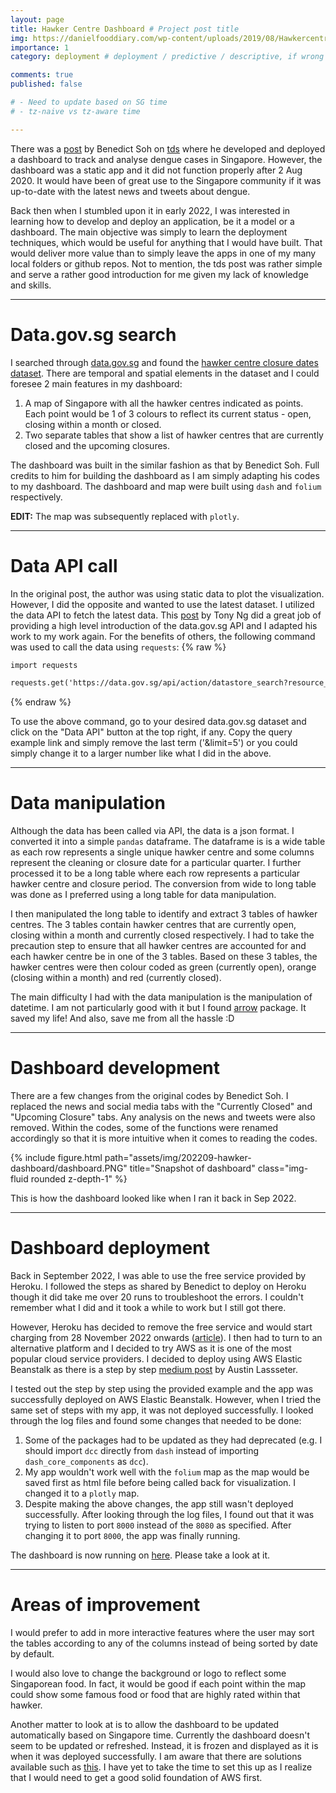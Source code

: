```yaml
---
layout: page
title: Hawker Centre Dashboard # Project post title
img: https://danielfooddiary.com/wp-content/uploads/2019/08/Hawkercentre-scaled.jpg 
importance: 1
category: deployment # deployment / predictive / descriptive, if wrong category, the post won't be posted

comments: true
published: false

# - Need to update based on SG time
# - tz-naive vs tz-aware time

---
```


There was a [post](https://towardsdatascience.com/creating-a-web-application-to-analyse-dengue-cases-1be4a708a533) by Benedict Soh on [tds](https://towardsdatascience.com/) where he developed and deployed a dashboard to track and analyse dengue cases in Singapore. However, the dashboard was a static app and it did not function properly after 2 Aug 2020. It would have been of great use to the Singapore community if it was up-to-date with the latest news and tweets about dengue.

Back then when I stumbled upon it in early 2022, I was interested in learning how to develop and deploy an application, be it a model or a dashboard. The main objective was simply to learn the deployment techniques, which would be useful for anything that I would have built. That would deliver more value than to simply leave the apps in one of my many local folders or github repos. Not to mention, the tds post was rather simple and serve a rather good introduction for me given my lack of knowledge and skills.

<hr>

# Data.gov.sg search
I searched through [data.gov.sg](https://data.gov.sg/) and found the [hawker centre closure dates dataset](https://data.gov.sg/dataset/dates-of-hawker-centres-closure). There are temporal and spatial elements in the dataset and I could foresee 2 main features in my dashboard:
1. A map of Singapore with all the hawker centres indicated as points. Each point would be 1 of 3 colours to reflect its current status - open, closing within a month or closed.
1. Two separate tables that show a list of hawker centres that are currently closed and the upcoming closures.

The dashboard was built in the similar fashion as that by Benedict Soh. Full credits to him for building the dashboard as I am simply adapting his codes to my dashboard. The dashboard and map were built using `dash` and `folium` respectively.

**EDIT:** The map was subsequently replaced with `plotly`.

<hr>

# Data API call
In the original post, the author was using static data to plot the visualization. However, I did the opposite and wanted to use the latest dataset. I utilized the data API to fetch the latest data. This [post](https://towardsdatascience.com/exploring-data-gov-sg-api-725e344048dc) by Tony Ng did a great job of providing a high level introduction of the data.gov.sg API and I adapted his work to my work again. For the benefits of others, the following command was used to call the data using `requests`:
{% raw %}
```html
import requests

requests.get('https://data.gov.sg/api/action/datastore_search?resource_id=b80cb643-a732-480d-86b5-e03957bc82aa&limit=200').json()
```
{% endraw %}

To use the above command, go to your desired data.gov.sg dataset and click on the "Data API" button at the top right, if any. Copy the query example link and simply remove the last term ('&limit=5') or you could simply change it to a larger number like what I did in the above.

<hr>

# Data manipulation
Although the data has been called via API, the data is a json format. I converted it into a simple `pandas` dataframe. The dataframe is is a wide table as each row represents a single unique hawker centre and some columns represent the cleaning or closure date for a particular quarter. I further processed it to be a long table where each row represents a particular hawker centre and closure period. The conversion from wide to long table was done as I preferred using a long table for data manipulation.

I then manipulated the long table to identify and extract 3 tables of hawker centres. The 3 tables contain hawker centres that are currently open, closing within a month and currently closed respectively. I had to take the precaution step to ensure that all hawker centres are accounted for and each hawker centre be in one of the 3 tables. Based on these 3 tables, the hawker centres were then colour coded as green (currently open), orange (closing within a month) and red (currently closed).

The main difficulty I had with the data manipulation is the manipulation of datetime. I am not particularly good with it but I found [arrow](https://arrow.readthedocs.io/en/latest/) package. It saved my life! And also, save me from all the hassle :D

<hr>

# Dashboard development 
There are a few changes from the original codes by Benedict Soh. I replaced the news and social media tabs with the "Currently Closed" and "Upcoming Closure" tabs. Any analysis on the news and tweets were also removed. Within the codes, some of the functions were renamed accordingly so that it is more intuitive when it comes to reading the codes. 

<div class="row">
    <div class="col-sm mt-3 mt-md-0">
        {% include figure.html path="assets/img/202209-hawker-dashboard/dashboard.PNG" title="Snapshot of dashboard" class="img-fluid rounded z-depth-1" %}
    </div>
</div>

This is how the dashboard looked like when I ran it back in Sep 2022. 

<hr>

# Dashboard deployment
Back in September 2022, I was able to use the free service provided by Heroku. I followed the steps as shared by Benedict to deploy on Heroku though it did take me over 20 runs to troubleshoot the errors. I couldn't remember what I did and it took a while to work but I still got there. 

However, Heroku has decided to remove the free service and would start charging from 28 November 2022 onwards ([article](https://techcrunch.com/2022/08/25/heroku-announces-plans-to-eliminate-free-plans-blaming-fraud-and-abuse/)). I then had to turn to an alternative platform and I decided to try AWS as it is one of the most popular cloud service providers. I decided to deploy using AWS Elastic Beanstalk as there is a step by step [medium post](https://austinlasseter.medium.com/deploying-a-dash-app-with-elastic-beanstalk-console-27a834ebe91d) by Austin Lassseter.

I tested out the step by step using the provided example and the app was successfully deployed on AWS Elastic Beanstalk. However, when I tried the same set of steps with my app, it was not deployed successfully. I looked through the log files and found some changes that needed to be done:

1. Some of the packages had to be updated as they had deprecated (e.g. I should import `dcc` directly from `dash` instead of importing `dash_core_components` as `dcc`).
1. My app wouldn't work well with the `folium` map as the map would be saved first as html file before being called back for visualization. I changed it to a `plotly` map. 
1. Despite making the above changes, the app still wasn't deployed successfully. After looking through the log files, I found out that it was trying to listen to port `8000` instead of the `8080` as specified. After changing it to port `8000`, the app was finally running.

The dashboard is now running on [here](http://sg-hawker-centre-dashboard.ap-southeast-1.elasticbeanstalk.com/). Please take a look at it. 

<hr>

# Areas of improvement
I would prefer to add in more interactive features where the user may sort the tables according to any of the columns instead of being sorted by date by default.

I would also love to change the background or logo to reflect some Singaporean food. In fact, it would be good if each point within the map could show some famous food or food that are highly rated within that hawker.

Another matter to look at is to allow the dashboard to be updated automatically based on Singapore time. Currently the dashboard doesn't seem to be updated or refreshed. Instead, it is frozen and displayed as it is when it was deployed successfully. I am aware that there are solutions available such as [this](https://stackoverflow.com/questions/65469454/updating-data-used-by-aws-elastic-beanstalk-deployed-webapp). I have yet to take the time to set this up as I realize that I would need to get a good solid foundation of AWS first.

